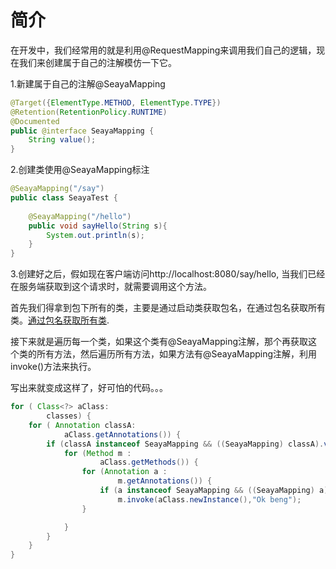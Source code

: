 # 简介
在开发中，我们经常用的就是利用@RequestMapping来调用我们自己的逻辑，现在我们来创建属于自己的注解模仿一下它。

1.新建属于自己的注解@SeayaMapping
```java
@Target({ElementType.METHOD, ElementType.TYPE})
@Retention(RetentionPolicy.RUNTIME)
@Documented
public @interface SeayaMapping {
    String value();
}
```
2.创建类使用@SeayaMapping标注
```java
@SeayaMapping("/say")
public class SeayaTest {
    
    @SeayaMapping("/hello")
    public void sayHello(String s){
        System.out.println(s);
    }
}
```
3.创建好之后，假如现在客户端访问http://localhost:8080/say/hello, 当我们已经在服务端获取到这个请求时，就需要调用这个方法。

首先我们得拿到包下所有的类，主要是通过启动类获取包名，在通过包名获取所有类。[通过包名获取所有类](https://www.cnblogs.com/bihanghang/p/10208268.html).

接下来就是遍历每一个类，如果这个类有@SeayaMapping注解，那个再获取这个类的所有方法，然后遍历所有方法，如果方法有@SeayaMapping注解，利用invoke()方法来执行。

写出来就变成这样了，好可怕的代码。。。

```java
for ( Class<?> aClass:
        classes) {
    for ( Annotation classA:
            aClass.getAnnotations()) {
        if (classA instanceof SeayaMapping && ((SeayaMapping) classA).value().equals("/say")){
            for (Method m :
                    aClass.getMethods()) {
                for (Annotation a :
                        m.getAnnotations()) {
                    if (a instanceof SeayaMapping && ((SeayaMapping) a).value().equals("/hello"))
                        m.invoke(aClass.newInstance(),"Ok beng");
                }

            }
        }
    }
}
```


